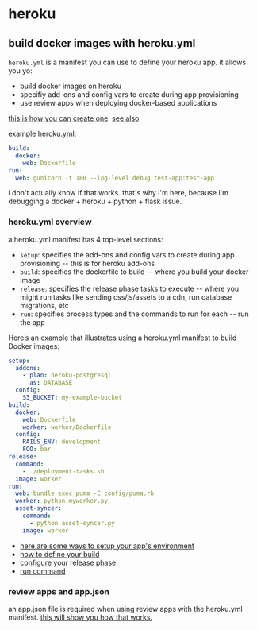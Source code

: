 # heroku

## build docker images with heroku.yml
`heroku.yml` is a manifest you can use to define your heroku app. it allows you yo:
- build docker images on heroku
- specifiy add-ons and config vars to create during app provisioning
- use review apps when deploying docker-based applications

[this is how you can create one](https://devcenter.heroku.com/articles/build-docker-images-heroku-yml#getting-started). [see also](https://github.com/datamade/how-to/blob/master/heroku/deploy-a-django-app.md#herokuyml)

example heroku.yml:
```yml
build:
  docker:
    web: Dockerfile
run:
  web: gunicorn -t 180 --log-level debug test-app:test-app
```

i don't actually know if that works. that's why i'm here, because i'm debugging a docker + heroku + python + flask issue.

### heroku.yml overview
a heroku.yml manifest has 4 top-level sections:
- `setup`: specifies the add-ons and config vars to create during app provisioning -- this is for heroku add-ons
- `build`: specifies the dockerfile to build -- where you build your docker image
- `release`: specifies the release phase tasks to execute -- where you might run tasks like sending css/js/assets to a cdn, run database migrations, etc
- `run`: specifies process types and the commands to run for each -- run the app

Here’s an example that illustrates using a heroku.yml manifest to build Docker images:

```yaml
setup:
  addons:
    - plan: heroku-postgresql
      as: DATABASE
  config:
    S3_BUCKET: my-example-bucket
build:
  docker:
    web: Dockerfile
    worker: worker/Dockerfile
  config:
    RAILS_ENV: development
    FOO: bar
release:
  command:
    - ./deployment-tasks.sh
  image: worker
run:
  web: bundle exec puma -C config/puma.rb
  worker: python myworker.py
  asset-syncer:
    command:
      - python asset-syncer.py
    image: worker
```

- [here are some ways to setup your app's environment](https://devcenter.heroku.com/articles/build-docker-images-heroku-yml#setup-defining-your-app-s-environment)
- [how to define your build](https://devcenter.heroku.com/articles/build-docker-images-heroku-yml#setup-defining-your-app-s-environment)
- [configure your release phase](https://devcenter.heroku.com/articles/build-docker-images-heroku-yml#release-configuring-release-phase)
- [run command](https://devcenter.heroku.com/articles/build-docker-images-heroku-yml#release-configuring-release-phase)

### review apps and app.json
an app.json file is required when using review apps with the heroku.yml manifest. [this will show you how that works.](https://devcenter.heroku.com/articles/build-docker-images-heroku-yml#release-configuring-release-phase)

